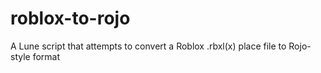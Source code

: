 # roblox-to-rojo
A Lune script that attempts to convert a Roblox .rbxl(x) place file to Rojo-style format
